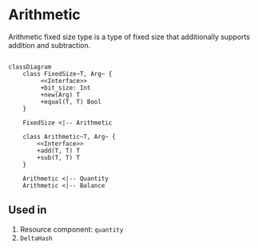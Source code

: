 # Arithmetic

Arithmetic fixed size type is a type of fixed size that additionally supports addition and subtraction.

<!--ᚦ«a quick note on commutativity would not hurt, IMHO»-->

``` mermaid

classDiagram
    class FixedSize~T, Arg~ {
         <<Interface>>
         +bit_size: Int
         +new(Arg) T
         +equal(T, T) Bool
    }

    FixedSize <|-- Arithmetic

    class Arithmetic~T, Arg~ {
        <<Interface>>
        +add(T, T) T
        +sub(T, T) T
    }

    Arithmetic <|-- Quantity
    Arithmetic <|-- Balance

```

## Used in
1. Resource component: `quantity`
2. `DeltaHash`

<!--ᚦ«links would be nice»-->
<!--ᚦ«balance should probably also be on this list»-->
